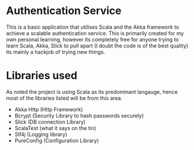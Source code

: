 # Authentication Service

This is a basic application that utilises Scala and the Akka framework to achieve a scalable authentication service. This is primarily created for my own personal learning, however its completely free for anyone trying to learn Scala, Akka, Slick to pull apart (I doubt the code is of the best quality) its mainly a hackjob of trying new things. 

# Libraries used

As noted the project is using Scala as its predominant langauge, hence most of the libraries listed will be from this area.

- Akka Http (Http Framework)
- Bcrypt (Security Library to hash passwords securely)
- Slick (DB connection Library)
- ScalaTest (what it says on the tin)
- Slf4j (Logging library)
- PureConfig (Configuration Library)
